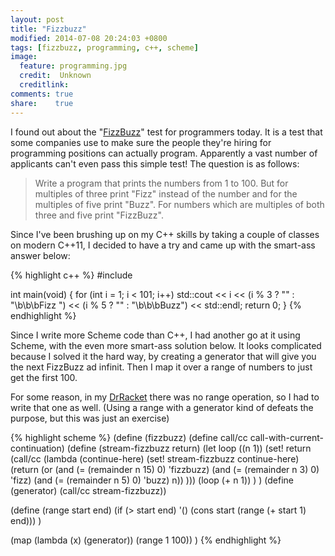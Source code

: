 ```yaml
---
layout: post
title: "Fizzbuzz"
modified: 2014-07-08 20:24:03 +0800
tags: [fizzbuzz, programming, c++, scheme]
image:
  feature: programming.jpg
  credit:  Unknown
  creditlink: 
comments: true 
share:    true
---
```

I found out about the "<a href="http://blog.codinghorror.com/why-cant-programmers-program/" target="_BLANK">FizzBuzz</a>" test for programmers
today. It is a test that some companies use to make sure the people they're hiring for programming positions can actually program. Apparently
a vast number of applicants can't even pass this simple test! The question is as follows:

<blockquote>
Write a program that prints the numbers from 1 to 100. But for multiples of three print "Fizz" instead of the number and for the multiples of
five print "Buzz". For numbers which are multiples of both three and five print "FizzBuzz".
</blockquote>

Since I've been brushing up on my C++ skills by taking a couple of classes on modern C++11, I decided to have a try and came up with the smart-ass
answer below:

{% highlight c++ %}
#include <iostream>

int main(void) {
    for (int i = 1; i < 101; i++)
        std::cout << i
                  << (i % 3 ? "" : "\b\b\bFizz   ")
                  << (i % 5 ? "" : "\b\b\bBuzz")
                  << std::endl;
    return 0;
}
{% endhighlight %}

Since I write more Scheme code than C++, I had another go at it using Scheme, with the even more smart-ass solution below. It looks complicated
because I solved it the hard way, by creating a generator that will give you the next FizzBuzz ad infinit. Then I map it over a range of numbers
to just get the first 100.

For some reason, in my <a href="http://racket-lang.org/" target="_BLANK">DrRacket</a> there was no range operation, so I had to write that one as
well. (Using a range with a generator kind of defeats the purpose, but this was just an exercise)

{% highlight scheme %}
(define (fizzbuzz)
  (define call/cc call-with-current-continuation)
  (define (stream-fizzbuzz return)
    (let loop ((n 1))
      (set! return (call/cc (lambda (continue-here)
         (set! stream-fizzbuzz continue-here)
         (return (or (and (= (remainder n 15) 0) 'fizzbuzz)
                     (and (= (remainder n  3) 0) 'fizz)
                     (and (= (remainder n  5) 0) 'buzz)
                     n))
      )))
      (loop (+ n 1))
    ) 
  )
  (define (generator) (call/cc stream-fizzbuzz))

  (define (range start end)
    (if (> start end)
      '()
      (cons start (range (+ start 1) end)))
  )

  (map (lambda (x) (generator)) (range 1 100))
)
{% endhighlight %}
